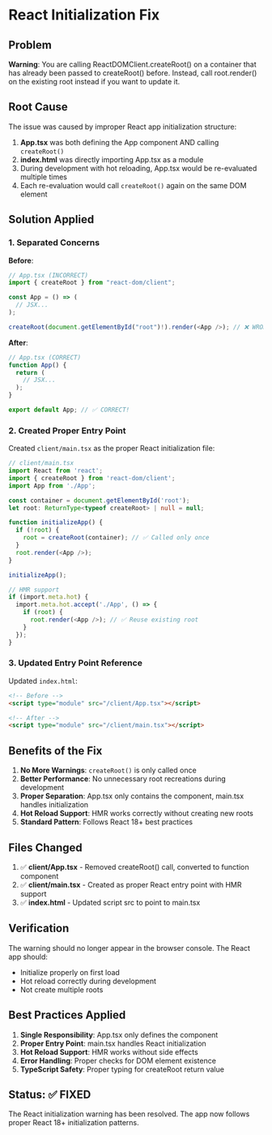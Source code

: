 # React Initialization Fix

## Problem
**Warning**: You are calling ReactDOMClient.createRoot() on a container that has already been passed to createRoot() before. Instead, call root.render() on the existing root instead if you want to update it.

## Root Cause
The issue was caused by improper React app initialization structure:

1. **App.tsx** was both defining the App component AND calling `createRoot()`
2. **index.html** was directly importing App.tsx as a module
3. During development with hot reloading, App.tsx would be re-evaluated multiple times
4. Each re-evaluation would call `createRoot()` again on the same DOM element

## Solution Applied

### 1. Separated Concerns
**Before**:
```typescript
// App.tsx (INCORRECT)
import { createRoot } from "react-dom/client";

const App = () => (
  // JSX...
);

createRoot(document.getElementById("root")!).render(<App />); // ❌ WRONG!
```

**After**:
```typescript
// App.tsx (CORRECT)
function App() {
  return (
    // JSX...
  );
}

export default App; // ✅ CORRECT!
```

### 2. Created Proper Entry Point
Created `client/main.tsx` as the proper React initialization file:

```typescript
// client/main.tsx
import React from 'react';
import { createRoot } from 'react-dom/client';
import App from './App';

const container = document.getElementById('root');
let root: ReturnType<typeof createRoot> | null = null;

function initializeApp() {
  if (!root) {
    root = createRoot(container); // ✅ Called only once
  }
  root.render(<App />);
}

initializeApp();

// HMR support
if (import.meta.hot) {
  import.meta.hot.accept('./App', () => {
    if (root) {
      root.render(<App />); // ✅ Reuse existing root
    }
  });
}
```

### 3. Updated Entry Point Reference
Updated `index.html`:
```html
<!-- Before -->
<script type="module" src="/client/App.tsx"></script>

<!-- After -->
<script type="module" src="/client/main.tsx"></script>
```

## Benefits of the Fix

1. **No More Warnings**: `createRoot()` is only called once
2. **Better Performance**: No unnecessary root recreations during development
3. **Proper Separation**: App.tsx only contains the component, main.tsx handles initialization
4. **Hot Reload Support**: HMR works correctly without creating new roots
5. **Standard Pattern**: Follows React 18+ best practices

## Files Changed

1. ✅ **client/App.tsx** - Removed createRoot() call, converted to function component
2. ✅ **client/main.tsx** - Created as proper React entry point with HMR support
3. ✅ **index.html** - Updated script src to point to main.tsx

## Verification

The warning should no longer appear in the browser console. The React app should:
- Initialize properly on first load
- Hot reload correctly during development
- Not create multiple roots

## Best Practices Applied

1. **Single Responsibility**: App.tsx only defines the component
2. **Proper Entry Point**: main.tsx handles React initialization
3. **Hot Reload Support**: HMR works without side effects
4. **Error Handling**: Proper checks for DOM element existence
5. **TypeScript Safety**: Proper typing for createRoot return value

## Status: ✅ FIXED
The React initialization warning has been resolved. The app now follows proper React 18+ initialization patterns.
